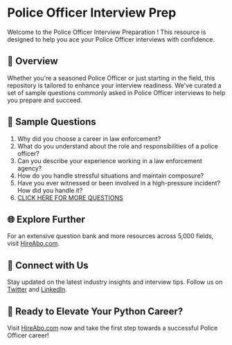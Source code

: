 # Police Officer Interview Prep

Welcome to the Police Officer Interview Preparation ! This resource is designed to help you ace your Police Officer interviews with confidence.

## 🚀 Overview

Whether you're a seasoned Police Officer or just starting in the field, this repository is tailored to enhance your interview readiness. We've curated a set of sample questions commonly asked in Police Officer interviews to help you prepare and succeed.

## 📝 Sample Questions

1. Why did you choose a career in law enforcement?
2. What do you understand about the role and responsibilities of a police officer?
3. Can you describe your experience working in a law enforcement agency?
4. How do you handle stressful situations and maintain composure?
5. Have you ever witnessed or been involved in a high-pressure incident? How did you handle it?
6. [CLICK HERE FOR MORE QUESTIONS](https://hireabo.com/job/9_1_0/Police%20Officer)

## 🌐 Explore Further

For an extensive question bank and more resources across 5,000 fields, visit [HireAbo.com](https://www.hireabo.com).

## 📱 Connect with Us

Stay updated on the latest industry insights and interview tips. Follow us on [Twitter](https://twitter.com/hireabo) and [LinkedIn](https://www.linkedin.com/in/hire-abo-3609972a8/).

## 🚀 Ready to Elevate Your Python Career?

Visit [HireAbo.com](https://www.hireabo.com) now and take the first step towards a successful Police Officer career!